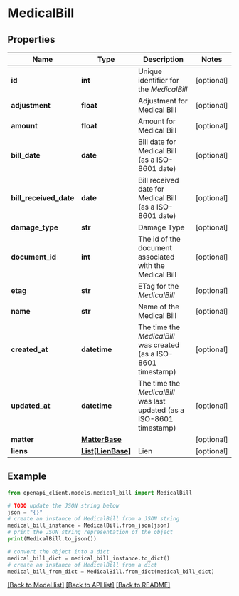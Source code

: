 # MedicalBill


## Properties

Name | Type | Description | Notes
------------ | ------------- | ------------- | -------------
**id** | **int** | Unique identifier for the *MedicalBill* | [optional] 
**adjustment** | **float** | Adjustment for Medical Bill | [optional] 
**amount** | **float** | Amount for Medical Bill | [optional] 
**bill_date** | **date** | Bill date for Medical Bill (as a ISO-8601 date) | [optional] 
**bill_received_date** | **date** | Bill received date for Medical Bill (as a ISO-8601 date) | [optional] 
**damage_type** | **str** | Damage Type | [optional] 
**document_id** | **int** | The id of the document associated with the Medical Bill | [optional] 
**etag** | **str** | ETag for the *MedicalBill* | [optional] 
**name** | **str** | Name of the Medical Bill | [optional] 
**created_at** | **datetime** | The time the *MedicalBill* was created (as a ISO-8601 timestamp) | [optional] 
**updated_at** | **datetime** | The time the *MedicalBill* was last updated (as a ISO-8601 timestamp) | [optional] 
**matter** | [**MatterBase**](MatterBase.md) |  | [optional] 
**liens** | [**List[LienBase]**](LienBase.md) | Lien | [optional] 

## Example

```python
from openapi_client.models.medical_bill import MedicalBill

# TODO update the JSON string below
json = "{}"
# create an instance of MedicalBill from a JSON string
medical_bill_instance = MedicalBill.from_json(json)
# print the JSON string representation of the object
print(MedicalBill.to_json())

# convert the object into a dict
medical_bill_dict = medical_bill_instance.to_dict()
# create an instance of MedicalBill from a dict
medical_bill_from_dict = MedicalBill.from_dict(medical_bill_dict)
```
[[Back to Model list]](../README.md#documentation-for-models) [[Back to API list]](../README.md#documentation-for-api-endpoints) [[Back to README]](../README.md)


